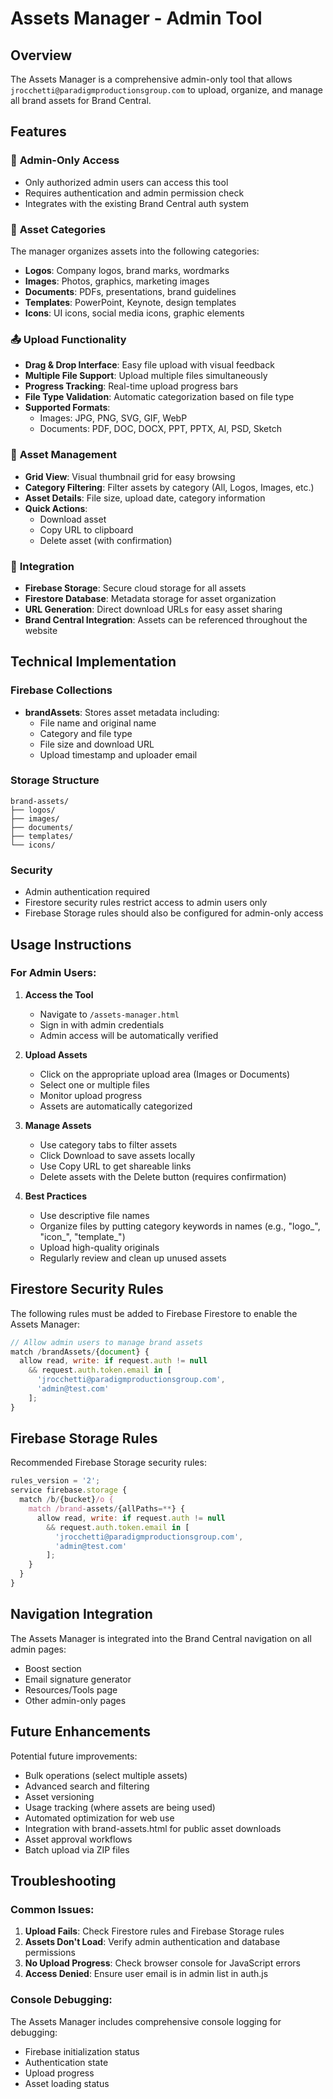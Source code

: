 # Assets Manager - Admin Tool

## Overview
The Assets Manager is a comprehensive admin-only tool that allows `jrocchetti@paradigmproductionsgroup.com` to upload, organize, and manage all brand assets for Brand Central.

## Features

### 🔐 **Admin-Only Access**
- Only authorized admin users can access this tool
- Requires authentication and admin permission check
- Integrates with the existing Brand Central auth system

### 📁 **Asset Categories**
The manager organizes assets into the following categories:
- **Logos**: Company logos, brand marks, wordmarks
- **Images**: Photos, graphics, marketing images
- **Documents**: PDFs, presentations, brand guidelines
- **Templates**: PowerPoint, Keynote, design templates
- **Icons**: UI icons, social media icons, graphic elements

### 📤 **Upload Functionality**
- **Drag & Drop Interface**: Easy file upload with visual feedback
- **Multiple File Support**: Upload multiple files simultaneously
- **Progress Tracking**: Real-time upload progress bars
- **File Type Validation**: Automatic categorization based on file type
- **Supported Formats**:
  - Images: JPG, PNG, SVG, GIF, WebP
  - Documents: PDF, DOC, DOCX, PPT, PPTX, AI, PSD, Sketch

### 🎯 **Asset Management**
- **Grid View**: Visual thumbnail grid for easy browsing
- **Category Filtering**: Filter assets by category (All, Logos, Images, etc.)
- **Asset Details**: File size, upload date, category information
- **Quick Actions**:
  - Download asset
  - Copy URL to clipboard
  - Delete asset (with confirmation)

### 🔗 **Integration**
- **Firebase Storage**: Secure cloud storage for all assets
- **Firestore Database**: Metadata storage for asset organization
- **URL Generation**: Direct download URLs for easy asset sharing
- **Brand Central Integration**: Assets can be referenced throughout the website

## Technical Implementation

### **Firebase Collections**
- **brandAssets**: Stores asset metadata including:
  - File name and original name
  - Category and file type
  - File size and download URL
  - Upload timestamp and uploader email

### **Storage Structure**
```
brand-assets/
├── logos/
├── images/
├── documents/
├── templates/
└── icons/
```

### **Security**
- Admin authentication required
- Firestore security rules restrict access to admin users only
- Firebase Storage rules should also be configured for admin-only access

## Usage Instructions

### **For Admin Users:**

1. **Access the Tool**
   - Navigate to `/assets-manager.html`
   - Sign in with admin credentials
   - Admin access will be automatically verified

2. **Upload Assets**
   - Click on the appropriate upload area (Images or Documents)
   - Select one or multiple files
   - Monitor upload progress
   - Assets are automatically categorized

3. **Manage Assets**
   - Use category tabs to filter assets
   - Click Download to save assets locally
   - Use Copy URL to get shareable links
   - Delete assets with the Delete button (requires confirmation)

4. **Best Practices**
   - Use descriptive file names
   - Organize files by putting category keywords in names (e.g., "logo_", "icon_", "template_")
   - Upload high-quality originals
   - Regularly review and clean up unused assets

## Firestore Security Rules

The following rules must be added to Firebase Firestore to enable the Assets Manager:

```javascript
// Allow admin users to manage brand assets
match /brandAssets/{document} {
  allow read, write: if request.auth != null 
    && request.auth.token.email in [
      'jrocchetti@paradigmproductionsgroup.com',
      'admin@test.com'
    ];
}
```

## Firebase Storage Rules

Recommended Firebase Storage security rules:

```javascript
rules_version = '2';
service firebase.storage {
  match /b/{bucket}/o {
    match /brand-assets/{allPaths=**} {
      allow read, write: if request.auth != null 
        && request.auth.token.email in [
          'jrocchetti@paradigmproductionsgroup.com',
          'admin@test.com'
        ];
    }
  }
}
```

## Navigation Integration

The Assets Manager is integrated into the Brand Central navigation on all admin pages:
- Boost section
- Email signature generator
- Resources/Tools page
- Other admin-only pages

## Future Enhancements

Potential future improvements:
- Bulk operations (select multiple assets)
- Advanced search and filtering
- Asset versioning
- Usage tracking (where assets are being used)
- Automated optimization for web use
- Integration with brand-assets.html for public asset downloads
- Asset approval workflows
- Batch upload via ZIP files

## Troubleshooting

### Common Issues:
1. **Upload Fails**: Check Firestore rules and Firebase Storage rules
2. **Assets Don't Load**: Verify admin authentication and database permissions
3. **No Upload Progress**: Check browser console for JavaScript errors
4. **Access Denied**: Ensure user email is in admin list in auth.js

### Console Debugging:
The Assets Manager includes comprehensive console logging for debugging:
- Firebase initialization status
- Authentication state
- Upload progress
- Asset loading status
